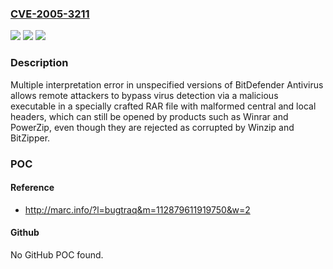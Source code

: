 ### [CVE-2005-3211](https://cve.mitre.org/cgi-bin/cvename.cgi?name=CVE-2005-3211)
![](https://img.shields.io/static/v1?label=Product&message=n%2Fa&color=blue)
![](https://img.shields.io/static/v1?label=Version&message=n%2Fa&color=blue)
![](https://img.shields.io/static/v1?label=Vulnerability&message=n%2Fa&color=brighgreen)

### Description

Multiple interpretation error in unspecified versions of BitDefender Antivirus allows remote attackers to bypass virus detection via a malicious executable in a specially crafted RAR file with malformed central and local headers, which can still be opened by products such as Winrar and PowerZip, even though they are rejected as corrupted by Winzip and BitZipper.

### POC

#### Reference
- http://marc.info/?l=bugtraq&m=112879611919750&w=2

#### Github
No GitHub POC found.

